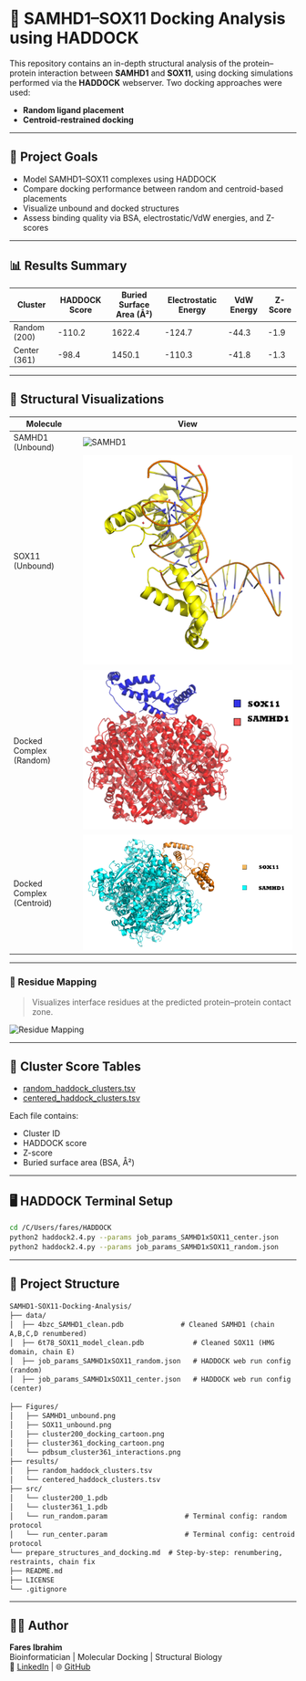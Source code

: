 # 🧬 SAMHD1–SOX11 Docking Analysis using HADDOCK

This repository contains an in-depth structural analysis of the protein–protein interaction between **SAMHD1** and **SOX11**, using docking simulations performed via the **HADDOCK** webserver. Two docking approaches were used:
- **Random ligand placement**
- **Centroid-restrained docking**

---

## 📌 Project Goals

- Model SAMHD1–SOX11 complexes using HADDOCK
- Compare docking performance between random and centroid-based placements
- Visualize unbound and docked structures
- Assess binding quality via BSA, electrostatic/VdW energies, and Z-scores

---

## 📊 Results Summary

| Cluster       | HADDOCK Score | Buried Surface Area (Å²) | Electrostatic Energy | VdW Energy | Z-Score |
|---------------|----------------|---------------------------|----------------------|------------|---------|
| Random (200)  | -110.2         | 1622.4                    | -124.7               | -44.3      | -1.9     |
| Center (361)  | -98.4          | 1450.1                    | -110.3               | -41.8      | -1.3     |

---

## 🔬 Structural Visualizations

| Molecule               | View                                               |
|------------------------|----------------------------------------------------|
| SAMHD1 (Unbound)       | ![SAMHD1](Figures/SAMHD1_unbound.png)              |
| SOX11 (Unbound)        | ![SOX11](Figures/SOX11_unbound.png)                |
| Docked Complex (Random)| ![Random](Figures/cluster200_docking_cartoon.png)  |
| Docked Complex (Centroid)| ![Center](Figures/cluster361_docking_cartoon.png) |

---

### 🧬 Residue Mapping

> Visualizes interface residues at the predicted protein–protein contact zone.

![Residue Mapping](Figures/pdbsum_cluster361_interactions.svg)

---

## 📂 Cluster Score Tables

- [random_haddock_clusters.tsv](results/random_haddock_clusters.tsv)
- [centered_haddock_clusters.tsv](results/centered_haddock_clusters.tsv)

Each file contains:
- Cluster ID
- HADDOCK score
- Z-score
- Buried surface area (BSA, Å²)

---

## 🖥️ HADDOCK Terminal Setup

```bash
cd /C/Users/fares/HADDOCK
python2 haddock2.4.py --params job_params_SAMHD1xSOX11_center.json
python2 haddock2.4.py --params job_params_SAMHD1xSOX11_random.json
```

---

## 📁 Project Structure

```
SAMHD1-SOX11-Docking-Analysis/
├── data/
│  ├── 4bzc_SAMHD1_clean.pdb              # Cleaned SAMHD1 (chain A,B,C,D renumbered)
│  ├── 6t78_SOX11_model_clean.pdb            # Cleaned SOX11 (HMG domain, chain E)
│  ├── job_params_SAMHD1xSOX11_random.json   # HADDOCK web run config (random)
│  ├── job_params_SAMHD1xSOX11_center.json   # HADDOCK web run config (center)

├── Figures/
│   ├── SAMHD1_unbound.png
│   ├── SOX11_unbound.png
│   ├── cluster200_docking_cartoon.png
│   ├── cluster361_docking_cartoon.png
│   └── pdbsum_cluster361_interactions.png
├── results/
│   ├── random_haddock_clusters.tsv
│   └── centered_haddock_clusters.tsv
├── src/
│   └── cluster200_1.pdb
│   └── cluster361_1.pdb
│   └── run_random.param                   # Terminal config: random protocol
│   └── run_center.param                   # Terminal config: centroid protocol
└── prepare_structures_and_docking.md  # Step-by-step: renumbering, restraints, chain fix
├── README.md
├── LICENSE
└── .gitignore
```

---

## 👨‍💻 Author

**Fares Ibrahim**  
Bioinformatician | Molecular Docking | Structural Biology  
🔗 [LinkedIn](https://www.linkedin.com) | 🌐 [GitHub](https://github.com/Fares77-a11y)
